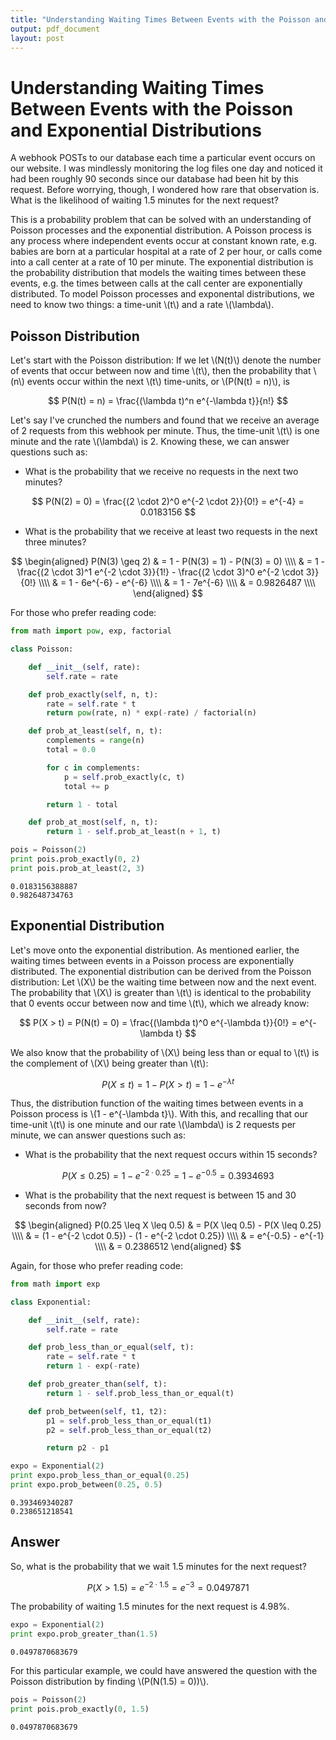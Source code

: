 ```yaml
---
title: "Understanding Waiting Times Between Events with the Poisson and Exponential Distributions"
output: pdf_document
layout: post
---
```




# Understanding Waiting Times Between Events with the Poisson and Exponential Distributions

A webhook POSTs to our database each time a particular event occurs on our website. I was mindlessly monitoring the log files one day and noticed it had been roughly 90 seconds since our database had been hit by this request. Before worrying, though, I wondered how rare that observation is. What is the likelihood of waiting 1.5 minutes for the next request?

This is a probability problem that can be solved with an understanding of Poisson processes and the exponential distribution. A Poisson process is any process where independent events occur at constant known rate, e.g. babies are born at a particular hospital at a rate of 2 per hour, or calls come into a call center at a rate of 10 per minute. The exponential distribution is the probability distribution that models the waiting times between these events, e.g. the times between calls at the call center are exponentially distributed. To model Poisson processes and exponental distributions, we need to know two things: a time-unit \\(t\\) and a rate \\(\lambda\\). 

## Poisson Distribution

Let's start with the Poisson distribution: If we let \\(N(t)\\) denote the number of events that occur between now and time \\(t\\), then the probability that \\(n\\) events occur within the next \\(t\\) time-units, or \\(P(N(t) = n)\\), is

$$
  P(N(t) = n) = \frac{(\lambda t)^n e^{-\lambda t}}{n!}
$$

Let's say I've crunched the numbers and found that we receive an average of 2 requests from this webhook per minute. Thus, the time-unit \\(t\\) is one minute and the rate \\(\lambda\\) is 2. Knowing these, we can answer questions such as:

* What is the probability that we receive no requests in the next two minutes?


$$
  P(N(2) = 0) = \frac{(2 \cdot 2)^0 e^{-2 \cdot 2}}{0!} = e^{-4} = 0.0183156
$$

* What is the probability that we receive at least two requests in the next three minutes?


$$
\begin{aligned}
P(N(3) \geq 2) & = 1 - P(N(3) = 1) - P(N(3) = 0) \\\\
                       & = 1 - \frac{(2 \cdot 3)^1 e^{-2 \cdot 3}}{1!} - \frac{(2 \cdot 3)^0 e^{-2 \cdot 3}}{0!} \\\\
                       & = 1 - 6e^{-6} - e^{-6} \\\\
                       & = 1 - 7e^{-6} \\\\
                       & = 0.9826487 \\\\
\end{aligned}
$$

For those who prefer reading code:

```python
from math import pow, exp, factorial

class Poisson:

    def __init__(self, rate):
        self.rate = rate

    def prob_exactly(self, n, t):
        rate = self.rate * t
        return pow(rate, n) * exp(-rate) / factorial(n)

    def prob_at_least(self, n, t):
        complements = range(n)
        total = 0.0

        for c in complements:
            p = self.prob_exactly(c, t)
            total += p

        return 1 - total

    def prob_at_most(self, n, t):
        return 1 - self.prob_at_least(n + 1, t)

pois = Poisson(2)
print pois.prob_exactly(0, 2)
print pois.prob_at_least(2, 3)
```

```
0.0183156388887
0.982648734763
```

## Exponential Distribution

Let's move onto the exponential distribution. As mentioned earlier, the waiting times between events in a Poisson process are exponentially distributed. The exponential distribution can be derived from the Poisson distribution: Let \\(X\\) be the waiting time between now and the next event. The probability that \\(X\\) is greater than \\(t\\) is identical to the probability that 0 events occur between now and time \\(t\\), which we already know:

$$
P(X > t) = P(N(t) = 0) = \frac{(\lambda t)^0 e^{-\lambda t}}{0!} = e^{-\lambda t}
$$

We also know that the probability of \\(X\\) being less than or equal to \\(t\\) is the complement of \\(X\\) being greater than \\(t\\):

$$
P(X \leq t) = 1 - P(X > t) = 1 - e^{-\lambda t}
$$

Thus, the distribution function of the waiting times between events in a Poisson process is \\(1 - e^{-\lambda t}\\). With this, and recalling that our time-unit \\(t\\) is one minute and our rate \\(\lambda\\) is 2 requests per minute, we can answer questions such as:

* What is the probability that the next request occurs within 15 seconds?



$$
P(X \leq 0.25) = 1 - e^{-2 \cdot 0.25} = 1 - e^{-0.5} = 0.3934693
$$

* What is the probability that the next request is between 15 and 30 seconds from now?



$$
\begin{aligned}
P(0.25 \leq X \leq 0.5) & = P(X \leq 0.5) - P(X \leq 0.25) \\\\
                             & = (1 - e^{-2 \cdot 0.5}) - (1 - e^{-2 \cdot 0.25}) \\\\
                             & = e^{-0.5} - e^{-1} \\\\
                             & = 0.2386512
\end{aligned}
$$

Again, for those who prefer reading code:

```python
from math import exp

class Exponential:

    def __init__(self, rate):
        self.rate = rate

    def prob_less_than_or_equal(self, t):
        rate = self.rate * t
        return 1 - exp(-rate)

    def prob_greater_than(self, t):
        return 1 - self.prob_less_than_or_equal(t)

    def prob_between(self, t1, t2):
        p1 = self.prob_less_than_or_equal(t1)
        p2 = self.prob_less_than_or_equal(t2)

        return p2 - p1

expo = Exponential(2)
print expo.prob_less_than_or_equal(0.25)
print expo.prob_between(0.25, 0.5)
```

```
0.393469340287
0.238651218541
```

## Answer

So, what is the probability that we wait 1.5 minutes for the next request?



$$
P(X > 1.5) = e^{-2 \cdot 1.5} = e^{-3} = 0.0497871
$$

The probability of waiting 1.5 minutes for the next request is 4.98%.

```python
expo = Exponential(2)
print expo.prob_greater_than(1.5)
```

```
0.0497870683679
```

For this particular example, we could have answered the question with the Poisson distribution by finding \\(P(N(1.5) = 0))\\). 

```python
pois = Poisson(2)
print pois.prob_exactly(0, 1.5)
```

```
0.0497870683679
```
